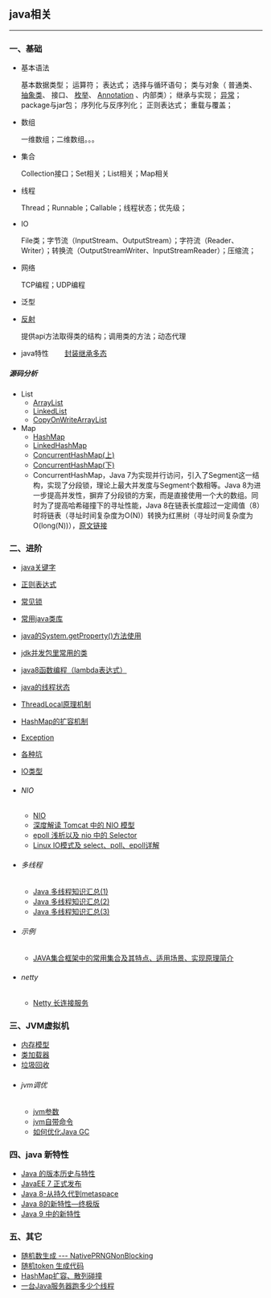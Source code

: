## java相关

---

### 一、基础


* 基本语法

	基本数据类型；
	运算符；
	表达式；
	选择与循环语句；
	类与对象（
	普通类、
	[抽象类](https://blog.csdn.net/wei_zhi/article/details/52736350)、
	接口、
	[枚举](https://blog.csdn.net/javazejian/article/details/71333103)、
	[Annotation](https://blog.csdn.net/javazejian/article/details/71860633)
	、内部类）；
	继承与实现；
	[异常](http://www.cnblogs.com/dolphin0520/p/3769804.html)；
	package与jar包；
	序列化与反序列化；
	正则表达式；
	重载与覆盖；
* 数组

	一维数组；二维数组。。。
* 集合
	
	Collection接口；Set相关；List相关；Map相关
* 线程

	Thread；Runnable；Callable；线程状态；优先级；
* IO

	File类；字节流（InputStream、OutputStream）；字符流（Reader、Writer）；转换流（OutputStreamWriter、InputStreamReader）；压缩流；

* 网络
	
	TCP编程；UDP编程
* 泛型
* [反射](https://blog.csdn.net/javazejian/article/details/70768369)

	提供api方法取得类的结构；调用类的方法；动态代理
* java特性
        [封装继承多态](https://www.jianshu.com/p/1d6219ad43a1)

#####  源码分析

* List
	* [ArrayList](https://mp.weixin.qq.com/s/g1E3GQU1JJzpAxV4zwRKgg) 
	* [LinkedList](https://mp.weixin.qq.com/s/oA0D1BjzBi7z0Xuvt4O-PQ) 
	* [CopyOnWriteArrayList](https://mp.weixin.qq.com/s/riVaKy4IR2uRGZzKMLVtAQ)
* Map
	* [HashMap](https://mp.weixin.qq.com/s/SyKckwLfV2ypJOzTFA7R_g)
	* [LinkedHashMap](https://mp.weixin.qq.com/s/m2XfI2A2jJqFLAI_iNZI-g)
	* [ConcurrentHashMap(上)](https://mp.weixin.qq.com/s/1GJ4Vd2iHgyvjMFLv7sO2A)
	* [ConcurrentHashMap(下)](https://mp.weixin.qq.com/s/rPa30_MslGTz56UTxE0WAA)
	* ConcurrentHashMap，Java 7为实现并行访问，引入了Segment这一结构，实现了分段锁，理论上最大并发度与Segment个数相等。Java 8为进一步提高并发性，摒弃了分段锁的方案，而是直接使用一个大的数组。同时为了提高哈希碰撞下的寻址性能，Java 8在链表长度超过一定阈值（8）时将链表（寻址时间复杂度为O(N)）转换为红黑树（寻址时间复杂度为O(long(N))），[原文链接](http://www.jasongj.com/java/concurrenthashmap/)


### 二、进阶

* 	[java关键字](java修饰词.md)
* 	[正则表达式](regex.md)
* 	[常见锁](java-lock.md)
* 	[常用java类库](常用java类.md)
*	[java的System.getProperty()方法使用](http://blog.csdn.net/itomge/article/details/9098207)
* 	[jdk并发包里常用的类](concurrent-class.md)
* 	[java8函数编程（lambda表达式）](java8-stream.md)
* 	[java的线程状态](java的线程状态.md)
* 	[ThreadLocal原理机制](ThreadLocal原理机制.md)
* 	[HashMap的扩容机制](HashMap的扩容机制.md)
* 	[Exception](java-exception.md)
* 	[各种坑](各种坑.md)
* 	[IO类型](java-io.md)

* ###### NIO
	* 	[NIO](NIO.md)
	* 	[深度解读 Tomcat 中的 NIO 模型](https://mp.weixin.qq.com/s/Nk7gcwsgBhgMWTRkgAFpRA)
	* [epoll 浅析以及 nio 中的 Selector](https://mp.weixin.qq.com/s/RmONdyXuJZa8WyJCu2j7WA)
	* [Linux IO模式及 select、poll、epoll详解](https://segmentfault.com/a/1190000003063859)

* ###### 多线程
	* [Java 多线程知识汇总(1)](https://mp.weixin.qq.com/s/D3TIYMaCSGtY5Dv38vMHpA)
	* [Java 多线程知识汇总(2)](https://mp.weixin.qq.com/s/e9avHfZtfiQ4v3fhVHIcAA)
	* [Java 多线程知识汇总(3)](https://mp.weixin.qq.com/s/s6UvYe1CP8zigR7E6mK9Og)

* ###### 示例
	* [JAVA集合框架中的常用集合及其特点、适用场景、实现原理简介](https://mp.weixin.qq.com/s/FRF-c2t_Un1Krw29yuxyaw)

* ###### netty	
	* [Netty 长连接服务](https://www.dozer.cc/2014/12/netty-long-connection.html)


### 三、JVM虚拟机

*  	[内存模型](jvm内存结构.md)
* 	[类加载器](类加载器.md)
*  	[垃圾回收](java-gc.md)
* ###### jvm调优
	*   [jvm参数](jvm-param.md)
	*  	[jvm自带命令](https://mp.weixin.qq.com/s/QNr8somjodyvU9dRAQG2oA)
	* 	[如何优化Java GC](https://mp.weixin.qq.com/s/ydkEkh_Uc1paftJLKIsm0w)


### 四、java 新特性

*   [Java 的版本历史与特性](https://mp.weixin.qq.com/s/wcF14v11QaS21UFczqGbVg)
*   [JavaEE 7 正式发布](http://www.iteye.com/news/27980)
*   [Java 8-从持久代到metaspace](https://mp.weixin.qq.com/s/w_Uqi5PBkWCqh7qHq6XaKw)
*   [Java 8的新特性—终极版](https://mp.weixin.qq.com/s/CWNIRk9xGu2XSbrWELTKNg)
* 	[Java 9 中的新特性](https://mp.weixin.qq.com/s/YalBtZ_dZayMec8aprk6Xw)

### 五、其它
* 	[随机数生成 --- NativePRNGNonBlocking ](http://hongjiang.info/java8-nativeprng-blocking/)
* 	[随机token 生成代码](java-random.md)
* 	[HashMap扩容、散列碰撞](https://yq.aliyun.com/articles/225660?spm=5176.100238.spm-cont-list.1.LYRwKV)
* 	[一台Java服务器跑多少个线程](https://mp.weixin.qq.com/s/lQkPltX3yS3bGb9EbxHGAg)
